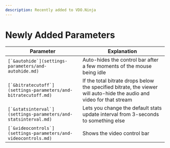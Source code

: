 ```yaml
---
description: Recently added to VDO.Ninja
---
```


# Newly Added Parameters

| Parameter                                                        | Explanation                                                                                                           |
| ---------------------------------------------------------------- | --------------------------------------------------------------------------------------------------------------------- |
| ``[`&autohide`](settings-parameters/and-autohide.md)``           | Auto-hides the control bar after a few moments of the mouse being idle                                                |
| ``[`&bitratecutoff`](settings-parameters/and-bitratecutoff.md)`` | If the total bitrate drops below the specified bitrate, the viewer will auto-hide the audio and video for that stream |
| ``[`&statsinterval`](settings-parameters/and-statsinterval.md)`` | Lets you change the default stats update interval from 3-seconds to something else                                    |
| ``[`&videocontrols`](settings-parameters/and-videocontrols.md)`` | Shows the video control bar                                                                                           |
